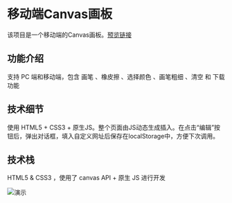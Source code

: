 # 移动端Canvas画板

该项目是一个移动端的Canvas画板。[预览链接](https://jamccc.github.io/mobileCanvas/ "预览链接")

## 功能介绍
支持 PC 端和移动端，包含 画笔 、橡皮擦 、选择颜色 、画笔粗细 、清空 和 下载 功能


## 技术细节
使用 HTML5 + CSS3 + 原生JS。整个页面由JS动态生成插入。在点击“编辑”按钮后，弹出对话框，填入自定义网址后保存在localStorage中，方便下次调用。

## 技术栈
HTML5 & CSS3 ，使用了 canvas API + 原生 JS 进行开发 

![演示](http://p533w93qa.bkt.clouddn.com/canvas.jpg)
